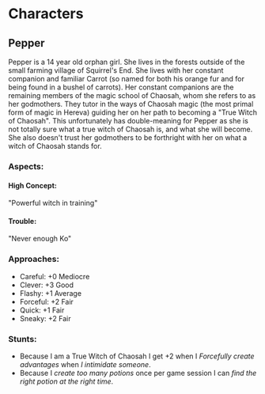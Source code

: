 # Characters

## Pepper

Pepper is a 14 year old orphan girl. She lives in the forests outside of the small farming village of Squirrel's End. She lives with her constant companion and familiar Carrot (so named for both his orange fur and for being found in a bushel of carrots). Her constant companions are the remaining members of the magic school of Chaosah, whom she refers to as her godmothers. They tutor in the ways of Chaosah magic (the most primal form of magic in Hereva) guiding her on her path to becoming a "True Witch of Chaosah". This unfortunately has double-meaning for Pepper as she is not totally sure what a true witch of Chaosah is, and what she will become. She also doesn't trust her godmothers to be forthright with her on what a witch of Chaosah stands for.

### Aspects:

#### High Concept:

"Powerful witch in training"

#### Trouble: 

"Never enough Ko"

### Approaches:

* Careful: +0 Mediocre
* Clever: +3 Good
* Flashy: +1 Average
* Forceful: +2 Fair
* Quick: +1 Fair
* Sneaky: +2 Fair

### Stunts:


* Because I am a True Witch of Chaosah I get +2 when I *Forcefully create advantages* when *I intimidate someone*.
* Because I *create too many potions* once per game session I can *find the right potion at the right time*.
